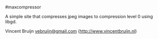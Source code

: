 #maxcompressor

A simple site that compresses jpeg images to compression level 0 using libgd.

Vincent Bruijn <vebruijn@gmail.com> (http://www.vincentbruijn.nl)